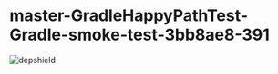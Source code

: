 # master-GradleHappyPathTest-Gradle-smoke-test-3bb8ae8-391

![depshield](https://ci.dev.depshield.sonatype.org/badges/depshield-ci/master-GradleHappyPathTest-Gradle-smoke-test-3bb8ae8-391/depshield.svg)